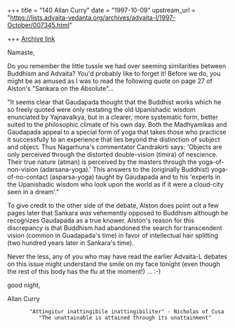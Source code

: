 +++
title = "140 Allan Curry"
date = "1997-10-09"
upstream_url = "https://lists.advaita-vedanta.org/archives/advaita-l/1997-October/007345.html"

+++
[Archive link](https://lists.advaita-vedanta.org/archives/advaita-l/1997-October/007345.html)

Namaste,

Do you remember the little tussle we had over seeming similarities between
Buddhism and Advaita?  You'd probably like to forget it!  Before we do, you
might be as amused as I was to read the following quote on page 27 of
Alston's "Sankara on the Absolute"...

"It seems clear that Gaudapada thought that the Buddhist works which he so
freely quoted were only restating the old Upanishadic wisdom enunciated by
Yajnavalkya, but in a clearer, more systematic form, better suited to the
philosophic climate of his own day. Both the Madhyamikas and Gaudapada
appeal to a special form of yoga that takes those who practicse it
successfully to an experience that lies beyond the distinction of subject
and object. Thus Nagarhuna's commentator Candrakirti says: 'Objects are
only perceived through the distorted double-vision (timira) of nescience.
Their true nature (atman) is perceived by the masters through the
yoga-of-non-vision (adarsana-yoga).' This answers to the (originally
Buddhist) yoga-of-no-contact (asparsa-yoga) taught by Gaudapada and to his
'experts in the Upanishadic wisdom who look upon the world as if it were a
cloud-city seen in a dream'."

To give credit to the other side of the debate, Alston does point out a few
pages later that Sankara *was* vehemently opposed to Buddhism although he
recognizes Gaudapada as a true knower. Alston's reason for this discrepancy
is that Buddhism had abandoned the search for transcendent vision (common
in Guadapada's time) in favor of intellectual hair splitting (two hundred
years later in Sankara's time).

Never the less, any of you who may have read the earlier Advaita-L debates
on this issue might understand the smile on my face tonight (even though
the rest of this body has the flu at the moment!)   ...   :-)

good night,

Allan Curry



~~~~~~~~~~~~~~~~~~~~~~~~~~~~~~~~~~~~~~~~~~~~~~~~~~~~~~~~~~~~~~~~~~~~~~~~~~~~~
       "Attingitur inattingibile inattingibiliter" - Nicholas of Cusa
          "The unattainable is attained through its unattainment"
~~~~~~~~~~~~~~~~~~~~~~~~~~~~~~~~~~~~~~~~~~~~~~~~~~~~~~~~~~~~~~~~~~~~~~~~~~~~~

